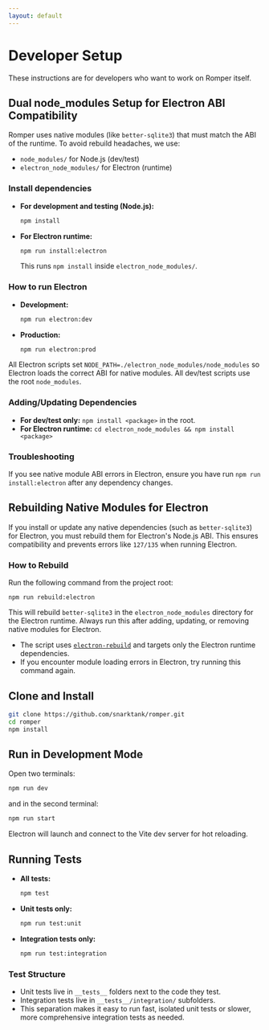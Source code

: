 ```yaml
---
layout: default
---
```


# Developer Setup

These instructions are for developers who want to work on Romper itself.

## Dual node_modules Setup for Electron ABI Compatibility

Romper uses native modules (like `better-sqlite3`) that must match the ABI of the runtime. To avoid rebuild headaches, we use:
- `node_modules/` for Node.js (dev/test)
- `electron_node_modules/` for Electron (runtime)

### Install dependencies

- **For development and testing (Node.js):**
  ```bash
  npm install
  ```
- **For Electron runtime:**
  ```bash
  npm run install:electron
  ```
  This runs `npm install` inside `electron_node_modules/`.

### How to run Electron

- **Development:**
  ```bash
  npm run electron:dev
  ```
- **Production:**
  ```bash
  npm run electron:prod
  ```

All Electron scripts set `NODE_PATH=./electron_node_modules/node_modules` so Electron loads the correct ABI for native modules. All dev/test scripts use the root `node_modules`.

### Adding/Updating Dependencies

- **For dev/test only:**
  `npm install <package>` in the root.
- **For Electron runtime:**
  `cd electron_node_modules && npm install <package>`

### Troubleshooting

If you see native module ABI errors in Electron, ensure you have run `npm run install:electron` after any dependency changes.

## Rebuilding Native Modules for Electron

If you install or update any native dependencies (such as `better-sqlite3`) for Electron, you must rebuild them for Electron's Node.js ABI. This ensures compatibility and prevents errors like `127/135` when running Electron.

### How to Rebuild

Run the following command from the project root:

```
npm run rebuild:electron
```

This will rebuild `better-sqlite3` in the `electron_node_modules` directory for the Electron runtime. Always run this after adding, updating, or removing native modules for Electron.

- The script uses [`electron-rebuild`](https://www.npmjs.com/package/electron-rebuild) and targets only the Electron runtime dependencies.
- If you encounter module loading errors in Electron, try running this command again.

## Clone and Install

```bash
git clone https://github.com/snarktank/romper.git
cd romper
npm install
```

## Run in Development Mode

Open two terminals:

```bash
npm run dev
```

and in the second terminal:

```bash
npm run start
```

Electron will launch and connect to the Vite dev server for hot reloading.

## Running Tests

- **All tests:**
  ```sh
  npm test
  ```
- **Unit tests only:**
  ```sh
  npm run test:unit
  ```
- **Integration tests only:**
  ```sh
  npm run test:integration
  ```

### Test Structure

- Unit tests live in `__tests__` folders next to the code they test.
- Integration tests live in `__tests__/integration/` subfolders.
- This separation makes it easy to run fast, isolated unit tests or slower, more comprehensive integration tests as needed.

